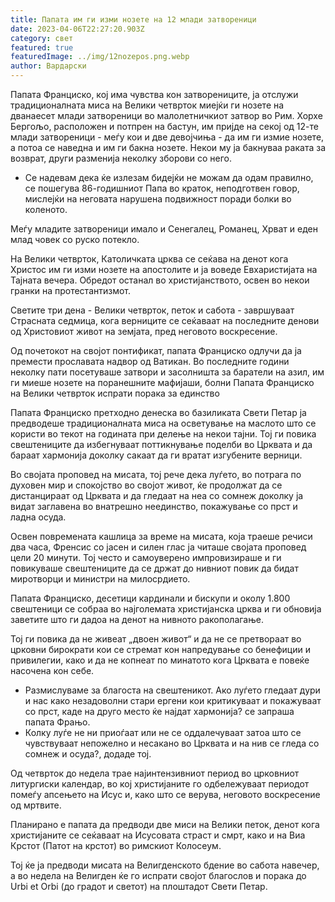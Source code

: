 ```yaml
---
title: Папата им ги изми нозете на 12 млади затвореници
date: 2023-04-06T22:27:20.903Z
category: свет
featured: true
featuredImage: ../img/12nozepos.png.webp
author: Вардарски
---
```


Папата Франциско, кој има чувства кон затворениците, ја отслужи традиционалната миса на Велики четврток миејќи ги нозете на дванаесет млади затвореници во малолетничкиот затвор во Рим.
Хорхе Бергољо, расположен и потпрен на бастун, им пријде на секој од 12-те млади затвореници - меѓу кои и две девојчиња - да им ги измие нозете, а потоа се наведна и им ги бакна нозете. Некои му ја бакнуваа раката за возврат, други разменија неколку зборови со него.

- Се надевам дека ќе излезам бидејќи не можам да одам правилно, се пошегува 86-годишниот Папа во краток, неподготвен говор, мислејќи на неговата нарушена подвижност поради болки во коленото.

Меѓу младите затвореници имало и Сенегалец, Романец, Хрват и еден млад човек со руско потекло.

На Велики четврток, Католичката црква се сеќава на денот кога Христос им ги изми нозете на апостолите и ја воведе Евхаристијата на Тајната вечера. Обредот останал во христијанството, освен во некои гранки на протестантизмот.

Светите три дена - Велики четврток, петок и сабота - завршуваат Страсната седмица, кога верниците се сеќаваат на последните денови од Христовиот живот на земјата, пред неговото воскресение.

Од почетокот на својот понтификат, папата Франциско одлучи да ја премести прославата надвор од Ватикан. Во последните години неколку пати посетуваше затвори и засолништа за баратели на азил, им ги миеше нозете на поранешните мафијаши, болни
Папата Франциско на Велики четврток испрати порака за единство

Папата Франциско претходно денеска во базиликата Свети Петар ја предводеше традиционалната миса на осветување на маслото што се користи во текот на годината при делење на некои тајни. Тој ги повика свештениците да избегнуваат поттикнување поделби во Црквата и да бараат хармонија доколку сакаат да ги вратат изгубените верници.

Во својата проповед на мисата, тој рече дека луѓето, во потрага по духовен мир и спокојство во својот живот, ќе продолжат да се дистанцираат од Црквата и да гледаат на неа со сомнеж доколку ја видат заглавена во внатрешно неединство, покажување со прст и ладна осуда.

Освен повремената кашлица за време на мисата, која траеше речиси два часа, Френсис со јасен и силен глас ја читаше својата проповед цели 20 минути. Тој често и самоуверено импровизираше и ги повикуваше свештениците да се држат до нивниот повик да бидат миротворци и министри на милосрдието.

Папата Франциско, десетици кардинали и бискупи и околу 1.800 свештеници се собраа во најголемата христијанска црква и ги обновија заветите што ги дадоа на денот на нивното ракополагање.

Тој ги повика да не живеат „двоен живот“ и да не се претвораат во црковни бирократи кои се стремат кон напредување со бенефиции и привилегии, како и да не копнеат по минатото кога Црквата е повеќе насочена кон себе.

- Размислуваме за благоста на свештеникот. Ако луѓето гледаат дури и нас како незадоволни стари ергени кои критикуваат и покажуваат со прст, каде на друго место ќе најдат хармонија? се запраша папата Фрањо.
- Колку луѓе не ни приоѓаат или не се оддалечуваат затоа што се чувствуваат непожелно и несакано во Црквата и на нив се гледа со сомнеж и осуда?, додаде тој.

Од четврток до недела трае најинтензивниот период во црковниот литургиски календар, во кој христијаните го одбележуваат периодот помеѓу апсењето на Исус и, како што се верува, неговото воскресение од мртвите.

Планирано е папата да предводи две миси на Велики петок, денот кога христијаните се сеќаваат на Исусовата страст и смрт, како и на Виа Крстот (Патот на крстот) во римскиот Колосеум.

Тој ќе ја предводи мисата на Велигденското бдение во сабота навечер, а во недела на Велигден ќе го испрати својот благослов и порака до Urbi et Orbi (до градот и светот) на плоштадот Свети Петар.
